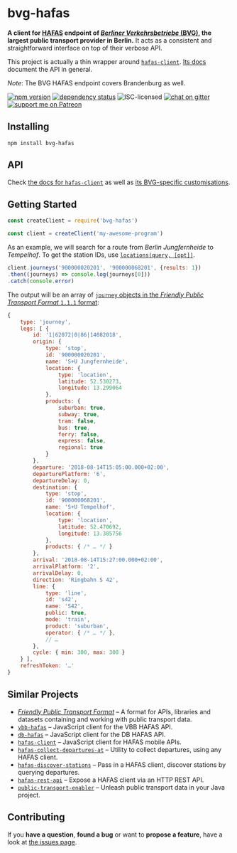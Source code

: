# bvg-hafas

**A client for [HAFAS](https://de.wikipedia.org/wiki/HAFAS) endpoint of [*Berliner Verkehrsbetriebe* (BVG)](https://en.wikipedia.org/wiki/Berliner_Verkehrsbetriebe), the largest public transport provider in Berlin.** It acts as a consistent and straightforward interface on top of their verbose API.

This project is actually a thin wrapper around [`hafas-client`](https://github.com/public-transport/hafas-client#hafas-client). [Its docs](https://github.com/public-transport/hafas-client/tree/next/docs) document the API in general.

*Note*: The BVG HAFAS endpoint covers Brandenburg as well.

[![npm version](https://img.shields.io/npm/v/bvg-hafas.svg)](https://www.npmjs.com/package/bvg-hafas)
[![dependency status](https://img.shields.io/david/derhuerst/bvg-hafas.svg)](https://david-dm.org/derhuerst/bvg-hafas)
![ISC-licensed](https://img.shields.io/github/license/derhuerst/bvg-hafas.svg)
[![chat on gitter](https://badges.gitter.im/derhuerst.svg)](https://gitter.im/derhuerst)
[![support me on Patreon](https://img.shields.io/badge/support%20me-on%20patreon-fa7664.svg)](https://patreon.com/derhuerst)


## Installing

```shell
npm install bvg-hafas
```


## API

Check [the docs for `hafas-client`](https://github.com/public-transport/hafas-client/tree/next/docs) as well as [its BVG-specific customisations](https://github.com/public-transport/hafas-client/tree/next/p/bvg).


## Getting Started

```javascript
const createClient = require('bvg-hafas')

const client = createClient('my-awesome-program')
```

As an example, we will search for a route from *Berlin Jungfernheide* to *Tempelhof*. To get the station IDs, use [`locations(query, [opt])`](https://github.com/public-transport/hafas-client/blob/next/docs/locations.md).

```javascript
client.journeys('900000020201', '900000068201', {results: 1})
.then((journeys) => console.log(journeys[0]))
.catch(console.error)
```

The output will be an array of [`journey` objects in the *Friendly Public Transport Format* `1.1.1` format](https://github.com/public-transport/friendly-public-transport-format/tree/1.1.1/spec#journey):

```javascript
{
	type: 'journey',
	legs: [ {
		id: '1|62072|0|86|14082018',
		origin: {
			type: 'stop',
			id: '900000020201',
			name: 'S+U Jungfernheide',
			location: {
				type: 'location',
				latitude: 52.530273,
				longitude: 13.299064
			},
			products: {
				suburban: true,
				subway: true,
				tram: false,
				bus: true,
				ferry: false,
				express: false,
				regional: true
			}
		},
		departure: '2018-08-14T15:05:00.000+02:00',
		departurePlatform: '6',
		departureDelay: 0,
		destination: {
			type: 'stop',
			id: '900000068201',
			name: 'S+U Tempelhof',
			location: {
				type: 'location',
				latitude: 52.470692,
				longitude: 13.385756
			},
			products: { /* … */ }
		},
		arrival: '2018-08-14T15:27:00.000+02:00',
		arrivalPlatform: '2',
		arrivalDelay: 0,
		direction: 'Ringbahn S 42',
		line: {
			type: 'line',
			id: 's42',
			name: 'S42',
			public: true,
			mode: 'train',
			product: 'suburban',
			operator: { /* … */ },
			// …
		},
		cycle: { min: 300, max: 300 }
	} ],
	refreshToken: '…'
}
```


## Similar Projects

- [*Friendly Public Transport Format*](https://github.com/public-transport/friendly-public-transport-format#friendly-public-transport-format-fptf) – A format for APIs, libraries and datasets containing and working with public transport data.
- [`vbb-hafas`](https://github.com/derhuerst/vbb-hafas) – JavaScript client for the VBB HAFAS API.
- [`db-hafas`](https://github.com/derhuerst/db-hafas) – JavaScript client for the DB HAFAS API.
- [`hafas-client`](https://github.com/public-transport/hafas-client) – JavaScript client for HAFAS mobile APIs.
- [`hafas-collect-departures-at`](https://github.com/derhuerst/hafas-collect-departures-at#hafas-collect-departures-at) – Utility to collect departures, using any HAFAS client.
- [`hafas-discover-stations`](https://github.com/derhuerst/hafas-discover-stations#hafas-discover-stations) – Pass in a HAFAS client, discover stations by querying departures.
- [`hafas-rest-api`](https://github.com/derhuerst/hafas-rest-api#hafas-rest-api) – Expose a HAFAS client via an HTTP REST API.
- [`public-transport-enabler`](https://github.com/schildbach/public-transport-enabler) – Unleash public transport data in your Java project.


## Contributing

If you **have a question**, **found a bug** or want to **propose a feature**, have a look at [the issues page](https://github.com/derhuerst/bvg-hafas/issues).

